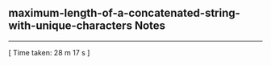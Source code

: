 <h2>maximum-length-of-a-concatenated-string-with-unique-characters Notes</h2><hr>[ Time taken: 28 m 17 s ]